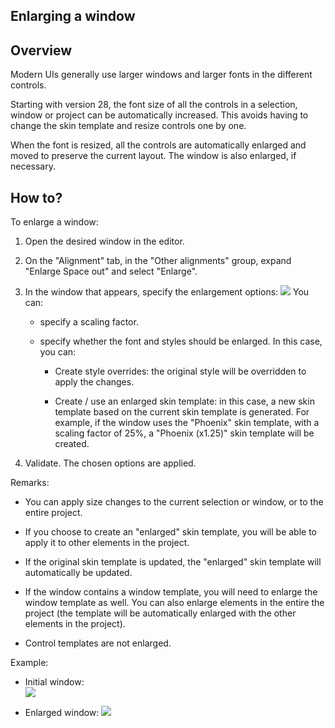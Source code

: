 
## Enlarging a window
			

<a name="NOTE1"></a>
<a name="NOTE1_1"></a>


## Overview
<a name="overview_ELTTEXTE000111"></a>
Modern UIs generally use larger windows and larger fonts in the different controls. 

Starting with version 28, the font size of all the controls in a selection, window or project can be automatically increased. This avoids having to change the skin template and resize controls one by one. 

When the font is resized, all the controls are automatically enlarged and moved to preserve the current layout. The window is also enlarged, if necessary. 

<a name="NOTE2"></a>
<a name="NOTE2_1"></a>


## How to?
<a name="how_ELTTEXTE000135"></a>
To enlarge a window: 

1. Open the desired window in the editor. 

2. On the "Alignment" tab, in the "Other alignments" group, expand "Enlarge
Space out" and select "Enlarge". 

3. In the window that appears, specify the enlargement options: 
![](https://doc.pcsoft.fr/en-US/images/image.awp?langid=3&name=Agrandir_la_fen%EAtre%20-%20HC%20N%B0002.gif)
 You can: 

	- specify a scaling factor. 

	- specify whether the font and styles should be enlarged. In this case, you can: 

		- Create style overrides: the original style will be overridden to apply the changes. 

		- Create / use an enlarged skin template: in this case, a new skin template based on the current skin template is generated. For example, if the window uses the "Phoenix" skin template, with a scaling factor of 25%, a "Phoenix (x1.25)" skin template will be created.  




4. Validate. The chosen options are applied. 




Remarks: 

- You can apply size changes to the current selection or window, or to the entire project. 

- If you choose to create an "enlarged" skin template, you will be able to apply it to other elements in the project. 

- If the original skin template is updated, the "enlarged" skin template will automatically be updated. 

- If the window contains a window template, you will need to enlarge the window template as well. You can also enlarge elements in the entire the project (the template will be automatically enlarged with the other elements in the project). 

- Control templates are not enlarged. 



Example: 

- Initial window:  
![](https://doc.pcsoft.fr/en-US/images/image.awp?langid=3&name=Agrandir_la_fen%EAtre%20-%20HC%20N%B0001.gif&type=thumb)


- Enlarged window: 
![](https://doc.pcsoft.fr/en-US/images/image.awp?langid=3&name=Agrandir_la_fen%EAtre%20-%20HC%20N%B0003.gif&type=thumb)






